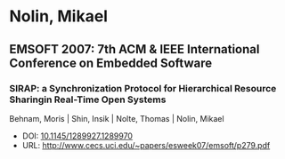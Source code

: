 # Nolin, Mikael

## EMSOFT 2007: 7th ACM & IEEE International Conference on Embedded Software

### SIRAP: a Synchronization Protocol for Hierarchical Resource Sharingin Real-Time Open Systems
Behnam, Moris | Shin, Insik | Nolte, Thomas | Nolin, Mikael
* DOI: [10.1145/1289927.1289970](https://doi.org/10.1145/1289927.1289970)
* URL: <http://www.cecs.uci.edu/~papers/esweek07/emsoft/p279.pdf>

